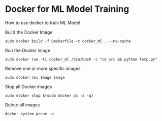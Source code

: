 # Docker for ML Model Training
 How to use docker to train ML Model

Build the Docker Image

```
sudo docker build -f Dockerfile -t docker_ml . --no-cache
```

Run the Docker Image

```
sudo docker run -ti docker_ml /bin/bash -c "cd src && python temp.py"

```

Remove one or more specific images

```
sudo docker rmi Image Image
```

Stop all Docker images

```
sudo docker stop $(sudo docker ps -a -q)
```

Delete all images

```
docker system prune -a
```
